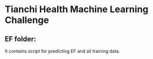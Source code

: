 # Tianchi Health Machine Learning Challenge 

## EF folder:
It contains script for predicting EF and all training data.
